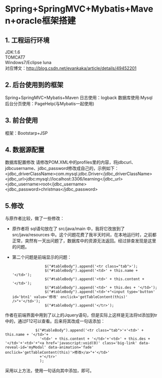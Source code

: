 # Spring+SpringMVC+Mybatis+Maven+oracle框架搭建
## 1. 工程运行环境  
JDK:1.6  
TOMCAT7  
Windows7/Eclipse luna   
对应博文：http://blog.csdn.net/evankaka/article/details/49452201   
## 2. 后台使用到的框架
Spring+SpringMVC+Mybatis+Maven
日志使用：logback
数据库使用:Mysql
后台分页使用：PageHelp(与Mybatis一起使用)
## 3. 前台使用
框架：Bootstarp+JSP
## 4. 数据源配置
数据库配置修改
请修改POM.XML中的profiles里的内容，将jdbcurl、jdbcusername、jdbc_password修改成自己的，示例如下： 
<jdbc_driverClassName>com.mysql.jdbc.Driver</jdbc_driverClassName> 
<jdbc_url>jdbc:mysql://localhost:3306/learning</jdbc_url>
<jdbc_username>root</jdbc_username>
<jdbc_password>christmas</jdbc_password>

## 5.修改
与原作者比较，做了一些修改：

- 原作者将 sql语句放在了 src/java/main 中，我将它改放到了src/java/resources 中。这个问题花费了我半天时间，在本地运行时，之前都正常，突然有一天出问题了，数据库中的资源无法返回。经过排查发现是这里的问题。
- 第二个问题是前端显示的问题：  

    	             $("#tableBody").append('<tr class="tab">');
                     $("#tableBody").append('<td>' + this.name + '</td>');
                     $("#tableBody").append('<td>' + this.content + '</td>');
                     $("#tableBody").append('<td>' + this.des + '</td>');
                     $("#tableBody").append('<td>'+"<input type='button' id='btn1' value='修改' onclick='getTableContent(this)' />"+'</td>');
                     $("#tableBody").append('</tr>');
作者在前端界面中用到了以上的Jquery语句，但是实际上这样是无法将td添加到tr中的，通过F12可以查看。后来将其改成一句话添加：

                  $("#tableBody").append('<tr class="tab">'+'<td>' + this.name + '</td>'+
             	    '<td>' + this.content + '</td>'+'<td>' + this.des + '</td>'+'<td>'+"<a href='javascript:void(0)' class='big-link' data-reveal-id='myModal' data-animation='fade'  onclick='getTableContent(this)'>修改</a>"+'</td>'
             	    +'</tr>'
             	    );

采用以上方法，使用一句话向其中添加，即可。